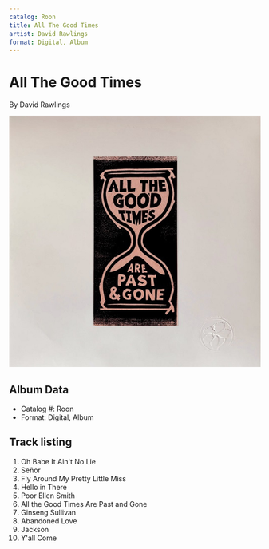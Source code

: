 ```yaml
---
catalog: Roon
title: All The Good Times
artist: David Rawlings
format: Digital, Album
---
```


# All The Good Times

By David Rawlings

![](../../assets/albumcovers/David_Rawlings-All_The_Good_Times.png)

## Album Data

- Catalog #: Roon
- Format: Digital, Album


## Track listing


1. Oh Babe It Ain't No Lie
2. Señor
3. Fly Around My Pretty Little Miss
4. Hello in There
5. Poor Ellen Smith
6. All the Good Times Are Past and Gone
7. Ginseng Sullivan
8. Abandoned Love
9. Jackson
10. Y'all Come


